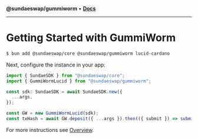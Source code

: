 **@sundaeswap/gummiworm** • [**Docs**](globals.md)

***

# Getting Started with GummiWorm

```bash
$ bun add @sundaeswap/core @sundaeswap/gummiworm lucid-cardano
```

Next, configure the instance in your app:

```ts
import { SundaeSDK } from "@sundaeswap/core";
import { GummiWormLucid } from "@sundaeswap/gummiworm";

const sdk: SundaeSDK = await SundaeSDK.new({
  ...args,
});

const GW = new GummiWormLucid(sdk);
const txHash = await GW.deposit({ ...args }).then(({ submit }) => submit());
```

For more instructions see [Overview](/).
